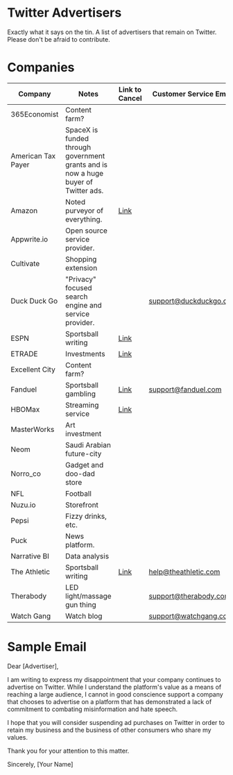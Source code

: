 # Twitter Advertisers
Exactly what it says on the tin. A list of advertisers that remain on Twitter. 
Please don't be afraid to contribute. 

# Companies
Company | Notes | Link to Cancel | Customer Service Email
--- | --- | --- | ---
365Economist | Content farm? | | 
American Tax Payer | SpaceX is funded through government grants and is now a huge buyer of Twitter ads. | | 
Amazon | Noted purveyor of everything. | [Link](https://www.amazon.com/gp/help/customer/display.html?nodeId=202189180) | 
Appwrite.io | Open source service provider. | |
Cultivate | Shopping extension | | 
Duck Duck Go | "Privacy" focused search engine and service provider. | | support@duckduckgo.com
ESPN | Sportsball writing | [Link](https://www.espn.com/watch/help) | 
ETRADE | Investments | [Link](https://us.etrade.com/e/t/user/accountpreferences) | 
Excellent City | Content farm? | | 
Fanduel | Sportsball gambling | [Link](https://www.fanduel.com/support/cancel-account) | support@fanduel.com
HBOMax | Streaming service | [Link](https://help.hbomax.com/hc/en-us/articles/360053156871-Cancel-your-subscription) | 
MasterWorks | Art investment | | 
Neom | Saudi Arabian future-city | | 
Norro_co | Gadget and doo-dad store | |
NFL | Football | | 
Nuzu.io | Storefront | |
Pepsi | Fizzy drinks, etc. | | 
Puck | News platform. | | 
Narrative BI | Data analysis | | 
The Athletic | Sportsball writing | [Link](https://www.theathletic.com/help/cancel-subscription/) | help@theathletic.com
Therabody | LED light/massage gun thing | | support@therabody.com
Watch Gang | Watch blog | | support@watchgang.com


# Sample Email

Dear [Advertiser],

I am writing to express my disappointment that your company continues to advertise on Twitter. While I understand the platform's value as a means of reaching a large audience, I cannot in good conscience support a company that chooses to advertise on a platform that has demonstrated a lack of commitment to combating misinformation and hate speech.

I hope that you will consider suspending ad purchases on Twitter in order to retain my business and the business of other consumers who share my values.

Thank you for your attention to this matter.

Sincerely,
[Your Name]
